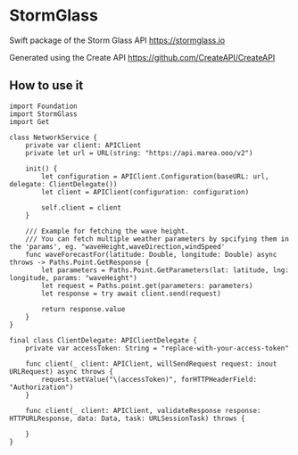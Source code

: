 # StormGlass
Swift package of the Storm Glass API https://stormglass.io

Generated using the Create API https://github.com/CreateAPI/CreateAPI

## How to use it

    import Foundation
    import StormGlass
    import Get
    
    class NetworkService {
        private var client: APIClient
        private let url = URL(string: "https://api.marea.ooo/v2")
        
        init() {
            let configuration = APIClient.Configuration(baseURL: url, delegate: ClientDelegate())
            let client = APIClient(configuration: configuration)
            
            self.client = client
        }

        /// Example for fetching the wave height.
        /// You can fetch multiple weather parameters by spcifying them in the 'params', eg. "waveHeight,waveDirection,windSpeed'
        func waveForecastFor(latitude: Double, longitude: Double) async throws -> Paths.Point.GetResponse {
            let parameters = Paths.Point.GetParameters(lat: latitude, lng: longitude, params: "waveHeight")
            let request = Paths.point.get(parameters: parameters)
            let response = try await client.send(request)
            
            return response.value
        }
    }
    
    final class ClientDelegate: APIClientDelegate {
        private var accessToken: String = "replace-with-your-access-token"
        
        func client(_ client: APIClient, willSendRequest request: inout URLRequest) async throws {
            request.setValue("\(accessToken)", forHTTPHeaderField: "Authorization")
        }
        
        func client(_ client: APIClient, validateResponse response: HTTPURLResponse, data: Data, task: URLSessionTask) throws {
            
        }
    }
